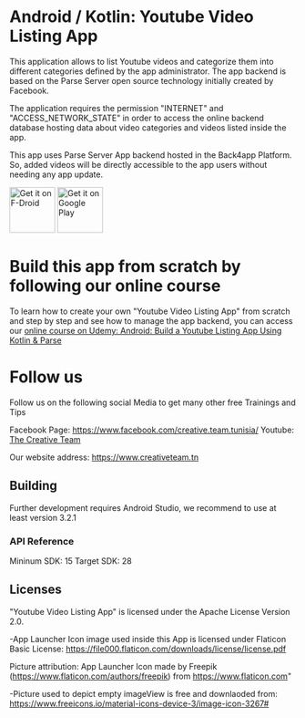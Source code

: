 # Android / Kotlin: Youtube Video Listing App

This application allows to list Youtube videos and categorize them into different categories defined by the app administrator. 
The app backend is based on the Parse Server open source technology initially created by Facebook.

The application requires the permission "INTERNET" and "ACCESS_NETWORK_STATE" in order to access the online backend database hosting data about video categories and videos listed inside the app.

This app uses Parse Server App backend hosted in the Back4app Platform.
So, added videos will be directly accessible to the app users without needing any app update.

[<img src="https://fdroid.gitlab.io/artwork/badge/get-it-on.png"
     alt="Get it on F-Droid"
     height="80">](https://f-droid.org/packages/tn.creativeteam.newyoutubelistingapp/)
[<img src="https://play.google.com/intl/en_us/badges/images/generic/en-play-badge.png"
     alt="Get it on Google Play"
     height="80">](https://play.google.com/store/apps/details?id=tn.creativeteam.newyoutubelistingapp)

# Build this app from scratch by following our online course
To learn how to create your own "Youtube Video Listing App" from scratch and step by step and see how to manage the app backend, you can access our <a href="https://www.udemy.com/course/android-build-a-youtube-listing-app-using-kotlin-parse/?referralCode=CD687A105950B414104C"> online course on Udemy: Android: Build a Youtube Listing App Using Kotlin & Parse </a>

# Follow us

Follow us on the following social Media to get many other free Trainings and Tips

Facebook Page: https://www.facebook.com/creative.team.tunisia/
Youtube: <a href="https://www.youtube.com/channel/UCAXveSJOkPRjy77R6xT64kA/featured?view_as=subscriber"> The Creative Team </a>

Our website address: https://www.creativeteam.tn

## Building

Further development requires Android Studio, we recommend to use at least version 3.2.1
 
### API Reference

Mininum SDK: 15
Target SDK: 28 

## Licenses

"Youtube Video Listing App" is licensed under the Apache License Version 2.0.  

-App Launcher Icon image used inside this App is licensed under Flaticon Basic License: https://file000.flaticon.com/downloads/license/license.pdf

Picture attribution: App Launcher Icon made by Freepik (https://www.flaticon.com/authors/freepik) from https://www.flaticon.com"

-Picture used to depict empty imageView is free and downlaoded from: https://www.freeicons.io/material-icons-device-3/image-icon-3267#
